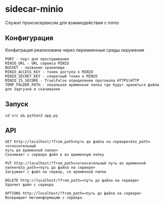  # sidecar-minio
 Служит проксисервисом для взаимодействия с minio
 ## Конфигурация
 Конфиграция реализована через перемиенные среды окружения

    PORT - порт для прослушивания
    MINIO_URL - URL сервиса MINIO
    BUCKET - название хранилища
    MINIO_ACCESS_KEY - токен доступа к MINIO
    MINIO_SECRET_KEY - секретный токен к MINIO
    MINIO_IS_SECURE - True\False определенеи протокола HTTPS\HTTP
    TEMP_FOLDER_PATH - локальная временная папка где будут храниться файлы для заргузки и скачивания
## Запуск
    cd src && python3 app.py
##  API
    GET http://localhost/?from_path<путь до файла на сервере>&to_path=<относительный 
    путь во временной папке>
    Скачивает с сервера файл в во временную папку

    PUT http://localhost/?from_path=<относительный путь во временной папке>&to_path=<путь до файла на сервере>
    Загружает с файл на сервер, со временной папки

    DELETE http://localhost/?from_path=<путь до файла на сервере>
    Удаляет файл с сервера

    OPTIONS http://localhost/?from_path=<путь до файла на сервере>
    Возвращает метаинформацию с сервера

